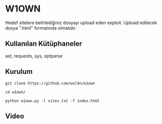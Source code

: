# W1OWN
Hedef sitelere belirlediğiniz dosyayı upload eden exploit. Upload edilecek dosya ".html" formatında olmalıdır.

## Kullanılan Kütüphaneler
ast, requests, sys, optparse

## Kurulum
`git clone https://github.com/wol4n/w1own`

`cd w1own/`

`python w1own.py -l sites.txt -f index.html`

## Video
